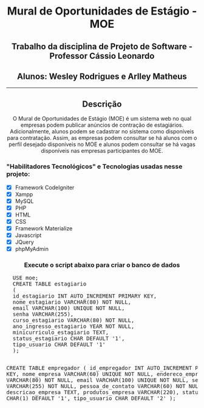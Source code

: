<h1 align="center"> Mural de Oportunidades de Estágio - MOE</h1>

<h2 align="center">Trabalho da disciplina de Projeto de Software - Professor Cássio Leonardo</h2>
<h2 align="center"> Alunos: Wesley Rodrigues e Arlley Matheus</h2>
<hr>
<h2 align="center">Descrição</h2>

<p align="center">O Mural de Oportunidades de Estágio (MOE) é um sistema web no qual empresas
podem publicar anúncios de contração de estagiários. Adicionalmente, alunos
podem se cadastrar no sistema como disponíveis para contratação. Assim, as
empresas podem consultar se há alunos com o perfil desejado disponíveis no MOE
e alunos podem consultar se há vagas disponíveis nas empresas participantes do
MOE.</p>

### "Habilitadores Tecnológicos" e Tecnologias usadas nesse projeto:

- [x] Framework CodeIgniter
- [x] Xampp
- [x] MySQL
- [x] PHP
- [x] HTML
- [x] CSS
- [x] Framework Materialize
- [x] Javascript
- [x] JQuery
- [x] phpMyAdmin

<h3 align="center">Execute o script abaixo para criar o banco de dados</h3>
<pre>
  USE moe;
  CREATE TABLE estagiario
  (
  id_estagiario INT AUTO_INCREMENT PRIMARY KEY,
  nome_estagiario VARCHAR(80) NOT NULL,
  email VARCHAR(100) UNIQUE NOT NULL,
  senha VARCHAR(255),
  curso_estagiario VARCHAR(80) NOT NULL,
  ano_ingresso_estagiario YEAR NOT NULL,
  minicurriculo_estagiario TEXT,
  status_estagiario CHAR DEFAULT '1',
  tipo_usuario CHAR DEFAULT '1'
  );

  CREATE TABLE empregador
  (
  id_empregador INT AUTO_INCREMENT PRIMARY KEY,
  nome_empresa VARCHAR(60) UNIQUE NOT NULL,
  endereco_empresa VARCHAR(80) NOT NULL,
  email VARCHAR(100) UNIQUE NOT NULL,
  senha VARCHAR(255) NOT NULL,
  pessoa_de_contato VARCHAR(60) NOT NULL,
  descricao_empresa TEXT,
  produtos_empresa VARCHAR(220),
  status_empregador CHAR(1) DEFAULT '1',
  tipo_usuario CHAR DEFAULT '2'
  );
  </pre>